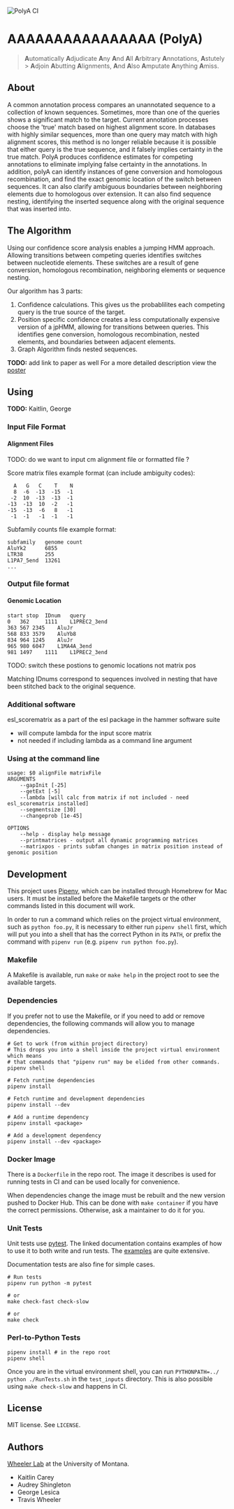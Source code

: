 ![PolyA CI](https://github.com/TravisWheelerLab/polyA/workflows/PolyA%20CI/badge.svg)

# AAAAAAAAAAAAAAAA (PolyA)

> **A**utomatically **A**djudicate **A**ny **A**nd **A**ll **A**rbitrary
> **A**nnotations, **A**stutely > **A**djoin **A**butting **A**lignments,
> **A**nd **A**lso **A**mputate **A**nything **A**miss.

## About

A common annotation process compares an unannotated sequence to a collection of known sequences.
Sometimes, more than one of the queries shows a significant match to the target. Current 
annotation processes choose the 'true' match based on highest alignment score. In databases
with highly similar sequences, more than one query may match with high alignment scores, this
method is no longer reliable because it is possible that either query is the true sequence, and 
it falsely implies certainty in the true match. PolyA produces confidence estimates for 
competing annotations to eliminate implying false certainty in the annotations. In addition, 
polyA can identify instances of gene conversion and homologous recombination, and find the 
exact genomic location of the switch between sequences. It can also clarify ambiguous boundaries
between neighboring elements due to homologous over extension. It can also find sequence nesting,
identifying the inserted sequence along with the original sequence that was inserted into.


## The Algorithm

Using our confidence score analysis enables a jumping HMM approach. Allowing transitions between
competing queries identifies switches between nucleotide elements. These switches are a result of 
gene conversion, homologous recombination, neighboring elements or sequence nesting.

Our algorithm has 3 parts: 

1. Confidence calculations. This gives us the probablilites each competing query is the true 
source of the target. 
2. Position specific confidence creates a less computationally expensive version of a jpHMM, 
allowing for transitions between queries. This identifies gene conversion, homologous recombination,
nested elements, and boundaries between adjacent elements.  
3. Graph Algorithm finds nested sequences. 

**TODO:** add link to paper as well	
For a more detailed description view the [poster](/publications/AlgorithmPoster.pdf)

## Using

**TODO:** Kaitlin, George

### Input File Format
	
#### Alignment Files

TODO: do we want to input cm alignment file or formatted file ?

Score matrix files example format (can include ambiguity codes):

```
  A   G   C    T    N
  8  -6  -13  -15  -1
 -2  10  -13  -13  -1
-13  -13  10  -2   -1
-15  -13  -6   8   -1
 -1  -1   -1  -1   -1
```

Subfamily counts file example format:
```
subfamily   genome count
AluYk2      6855
LTR38	    255
L1PA7_5end  13261
...
```

### Output file format

#### Genomic Location

```
start stop	IDnum	query
0	362		1111	L1PREC2_3end
363	567	2345	AluJr
568	833	3579	AluYb8
834	964	1245	AluJr
965	980	6047	L1MA4A_3end
981	1497	1111	L1PREC2_3end
```

TODO: switch these postions to genomic locations not matrix pos 

Matching IDnums correspond to sequences involved in nesting that have been
stitched back to the original sequence.


### Additional software

esl_scorematrix as a part of the esl package in the hammer software suite

  - will compute lambda for the input score matrix
  - not needed if including lambda as a command line argument

### Using at the command line

```
usage: $0 alignFile matrixFile
ARGUMENTS
	--gapInit [-25]
	--getExt [-5]
	--lambda [will calc from matrix if not included - need esl_scorematrix installed]
	--segmentsize [30]
	--changeprob [1e-45]
	
OPTIONS
	--help - display help message
	--printmatrices - output all dynamic programming matrices
	--matrixpos - prints subfam changes in matrix position instead of genomic position
```

## Development

This project uses [Pipenv](https://pipenv.pypa.io/en/latest/), which can be
installed through Homebrew for Mac users. It must be installed before the
Makefile targets or the other commands listed in this document will work.

In order to run a command which relies on the project virtual environment, such
as `python foo.py`, it is necessary to either run `pipenv shell` first, which
will put you into a shell that has the correct Python in its `PATH`, or prefix
the command with `pipenv run` (e.g. `pipenv run python foo.py`).

### Makefile

A Makefile is available, run `make` or `make help` in the project root to see
the available targets.

### Dependencies

If you prefer not to use the Makefile, or if you need to add or remove
dependencies, the following commands will allow you to manage dependencies.

```
# Get to work (from within project directory)
# This drops you into a shell inside the project virtual environment which means
# that commands that "pipenv run" may be elided from other commands.
pipenv shell

# Fetch runtime dependencies
pipenv install

# Fetch runtime and development dependencies
pipenv install --dev

# Add a runtime dependency
pipenv install <package>

# Add a development dependency
pipenv install --dev <package>
```

### Docker Image

There is a `Dockerfile` in the repo root. The image it describes is
used for running tests in CI and can be used locally for convenience.

When dependencies change the image must be rebuilt and the new
version pushed to Docker Hub. This can be done with `make container`
if you have the correct permissions. Otherwise, ask a maintainer
to do it for you.

### Unit Tests

Unit tests use [pytest](https://pytest.org/en/latest/). The linked
documentation contains examples of how to use it to both write and run tests.
The [examples](https://pytest.org/en/latest/example/index.html) are quite
extensive.

Documentation tests are also fine for simple cases.

```
# Run tests
pipenv run python -m pytest

# or
make check-fast check-slow

# or
make check
```

### Perl-to-Python Tests

```
pipenv install # in the repo root
pipenv shell
```

Once you are in the virtual environment shell, you can run
`PYTHONPATH=../ python ./RunTests.sh` in the `test_inputs` directory.
This is also possible using `make check-slow` and happens in CI.

## License

MIT license. See `LICENSE`.

## Authors

[Wheeler Lab](http://wheelerlab.org) at the University of Montana.

  - Kaitlin Carey
  - Audrey Shingleton
  - George Lesica
  - Travis Wheeler
